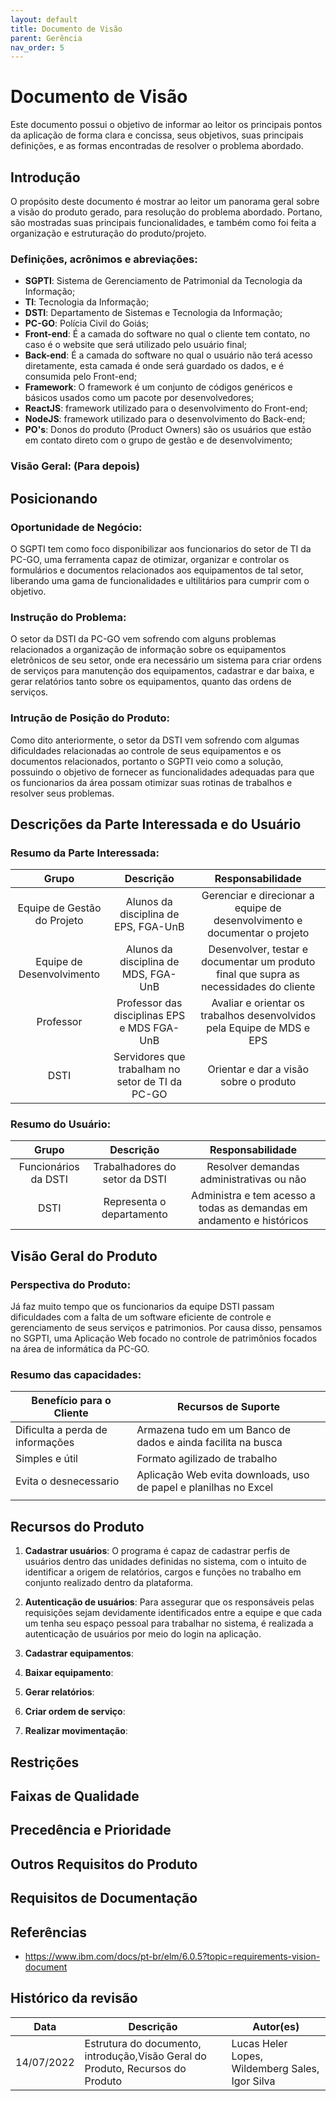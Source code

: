 ```yaml
---
layout: default
title: Documento de Visão
parent: Gerência
nav_order: 5
---
```


#  Documento de Visão

Este documento possui o objetivo de informar ao leitor os principais pontos da aplicação de forma clara e concissa, seus objetivos, suas principais definições, e as formas encontradas de resolver o problema abordado.

## Introdução <!--WIll-->

O propósito deste documento é mostrar ao leitor um panorama geral sobre a visão do produto gerado, para resolução do problema abordado. Portano, são mostradas suas principais funcionalidades, e também como foi feita a organização e estruturação do produto/projeto. 

### Definições, acrônimos e abreviações:

- **SGPTI**: Sistema de Gerenciamento de Patrimonial da Tecnologia da Informação; 
- **TI**: Tecnologia da Informação;
- **DSTI**: Departamento de Sistemas e Tecnologia da Informação;
- **PC-GO**: Polícia Civil do Goiás;
- **Front-end**: É a camada do software no qual o cliente tem contato, no caso é o website que será utilizado pelo usuário final;
- **Back-end**: É a camada do software no qual o usuário não terá acesso diretamente, esta camada é onde será guardado os dados, e é consumida pelo Front-end;
- **Framework**: O framework é um conjunto de códigos genéricos e básicos usados como um pacote por desenvolvedores;
- **ReactJS**: framework utilizado para o desenvolvimento do Front-end;
- **NodeJS**: framework utilizado para o desenvolvimento do Back-end;
- **PO's**: Donos do produto (Product Owners) são os usuários que estão em contato direto com o grupo de gestão e de desenvolvimento;

### Visão Geral: (Para depois)

## Posicionando <!--Will-->

### Oportunidade de Negócio:

O SGPTI tem como foco disponibilizar aos funcionarios do setor de TI da PC-GO, uma ferramenta capaz de otimizar, organizar e controlar os formulários e documentos relacionados aos equipamentos de tal setor, liberando uma gama de funcionalidades e ultilitários para cumprir com o objetivo.

### Instrução do Problema:

O setor da DSTI da PC-GO vem sofrendo com alguns problemas relacionados a organização de informação sobre os equipamentos eletrônicos de seu setor, onde era necessário um sistema para criar ordens de serviços para manutenção dos equipamentos, cadastrar e dar baixa, e gerar relatórios tanto sobre os equipamentos, quanto das ordens de serviços.

### Intrução de Posição do Produto: 

Como dito anteriormente, o setor da DSTI vem sofrendo com algumas dificuldades relacionadas ao controle de seus equipamentos e os documentos relacionados, portanto o SGPTI veio como a solução, possuindo o objetivo de fornecer as funcionalidades adequadas para que os funcionarios da área possam otimizar suas rotinas de trabalhos e resolver seus problemas.

## Descrições da Parte Interessada e do Usuário <!--WIll-->

### Resumo da Parte Interessada:

|Grupo|Descrição|Responsabilidade|
|:----:|:----:|:----:|
|Equipe de Gestão do Projeto| Alunos da disciplina de EPS, FGA-UnB| Gerenciar e direcionar a equipe de desenvolvimento e documentar o projeto|
|Equipe de Desenvolvimento| Alunos da disciplina de MDS, FGA-UnB| Desenvolver, testar e documentar um produto final que supra as necessidades do cliente|
|Professor| Professor das disciplinas EPS e MDS FGA-UnB| Avaliar e orientar os trabalhos desenvolvidos pela Equipe de MDS e EPS|
|DSTI| Servidores que trabalham no setor de TI da PC-GO| Orientar e dar a visão sobre o produto|

### Resumo do Usuário:

|Grupo|Descrição|Responsabilidade|
|:----:|:----:|:----:|
|Funcionários da DSTI| Trabalhadores do setor da DSTI| Resolver demandas administrativas ou não|
|DSTI| Representa o departamento| Administra e tem acesso a todas as demandas em andamento e históricos|

## Visão Geral do Produto <!--Heler-->

### Perspectiva do Produto: 

Já faz muito tempo que os funcionarios da equipe DSTI passam dificuldades com a falta de um software eficiente de controle e gerenciamento de seus serviços e patrimonios. Por causa disso, pensamos no SGPTI, uma Aplicação Web focado no controle de patrimônios focados na área de informática da PC-GO.

### Resumo das capacidades:

|**Benefício para o Cliente**|**Recursos de Suporte**|
|--------|-------------|
|Dificulta a perda de informações|Armazena tudo em um Banco de dados e ainda facilita na busca|
|Simples e útil|Formato agilizado de trabalho|  
|Evita o desnecessario|Aplicação Web evita downloads, uso de papel e planilhas no Excel|
|||

## Recursos do Produto <!--Igor-->

1. **Cadastrar usuários**: 
O programa é capaz de cadastrar perfis de usuários dentro das unidades definidas no sistema, com o intuito de identificar a origem de relatórios, cargos e funções no trabalho em conjunto realizado dentro da plataforma.

2. **Autenticação de usuários**:
Para assegurar que os responsáveis pelas requisições sejam devidamente identificados entre a equipe e que cada um tenha seu espaço pessoal para trabalhar no sistema, é realizada a autenticação de usuários por meio do login na aplicação.

3. **Cadastrar equipamentos**:

4. **Baixar equipamento**:

5. **Gerar relatórios**:

6. **Criar ordem de serviço**:

7. **Realizar movimentação**:



## Restrições

## Faixas de Qualidade

## Precedência e Prioridade

## Outros Requisitos do Produto

## Requisitos de Documentação

## Referências
- https://www.ibm.com/docs/pt-br/elm/6.0.5?topic=requirements-vision-document
## Histórico da revisão



|**Data**|**Descrição**|**Autor(es)**|
|--------|-------------|-------------|
|14/07/2022|Estrutura do documento, introdução,Visão Geral do Produto, Recursos do Produto|Lucas Heler Lopes, Wildemberg Sales, Igor Silva|
